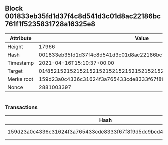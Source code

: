 ## Block 001833eb35fd1d37f4c8d541d3c01d8ac22186bc761f1f5235831728a16325e8

Attribute | Value
--- | ---
Height | 17966
Hash | 001833eb35fd1d37f4c8d541d3c01d8ac22186bc761f1f5235831728a16325e8
Timestamp | 2021-04-16T15:10:37+00:00
Target | 01f8521521521521521521521521521521521521521521521521521521521521
Merke root | 159d23a0c4336c31624f3a765433cde8333f67f8f9d5dc9bcd47c873cc241bc4
Nonce | 2881003397

```

```

### Transactions

Hash | Amount
--- | ---
[159d23a0c4336c31624f3a765433cde8333f67f8f9d5dc9bcd47c873cc241bc4](159d23a0c4336c31624f3a765433cde8333f67f8f9d5dc9bcd47c873cc241bc4.md) | 10.00000000 SKEPTI 

